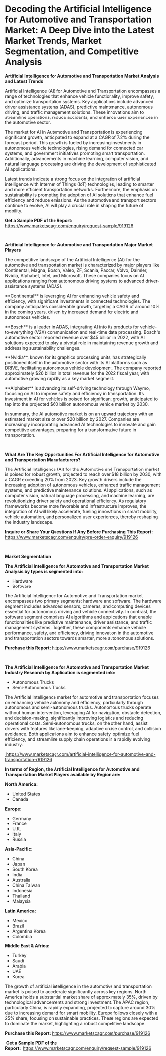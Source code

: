 <p><h1>Decoding the Artificial Intelligence for Automotive and Transportation Market: A Deep Dive into the Latest Market Trends, Market Segmentation, and Competitive Analysis</h1></p><p><strong>Artificial Intelligence for Automotive and Transportation Market Analysis and Latest Trends</strong></p>
<p><p>Artificial Intelligence (AI) for Automotive and Transportation encompasses a range of technologies that enhance vehicle functionality, improve safety, and optimize transportation systems. Key applications include advanced driver assistance systems (ADAS), predictive maintenance, autonomous driving, and traffic management solutions. These innovations aim to streamline operations, reduce accidents, and enhance user experiences in the automotive sector.</p><p>The market for AI in Automotive and Transportation is experiencing significant growth, anticipated to expand at a CAGR of 7.2% during the forecast period. This growth is fueled by increasing investments in autonomous vehicle technologies, rising demand for connected car systems, and government initiatives promoting smart transportation. Additionally, advancements in machine learning, computer vision, and natural language processing are driving the development of sophisticated AI applications.</p><p>Latest trends indicate a strong focus on the integration of artificial intelligence with Internet of Things (IoT) technologies, leading to smarter and more efficient transportation networks. Furthermore, the emphasis on sustainability is prompting the adoption of AI solutions that enhance fuel efficiency and reduce emissions. As the automotive and transport sectors continue to evolve, AI will play a crucial role in shaping the future of mobility.</p></p>
<p><strong>Get a Sample PDF of the Report:&nbsp;</strong> <a href="https://www.marketscagr.com/enquiry/request-sample/919126?utm_campaign=3548&utm_medium=2&utm_source=Github&utm_content=ia&utm_term=18042025&utm_id=artificial-intelligence-for-automotive-and-transportation">https://www.marketscagr.com/enquiry/request-sample/919126</a></p>
<p>&nbsp;</p>
<p><strong>Artificial Intelligence for Automotive and Transportation Major Market Players</strong></p>
<p><p>The competitive landscape of the Artificial Intelligence (AI) for the automotive and transportation market is characterized by major players like Continental, Magna, Bosch, Valeo, ZF, Scania, Paccar, Volvo, Daimler, Nvidia, Alphabet, Intel, and Microsoft. These companies focus on AI applications ranging from autonomous driving systems to advanced driver-assistance systems (ADAS).</p><p>**Continental** is leveraging AI for enhancing vehicle safety and efficiency, with significant investments in connected technologies. The company anticipates considerable growth, targeting a CAGR of around 10% in the coming years, driven by increased demand for electric and autonomous vehicles.</p><p>**Bosch** is a leader in ADAS, integrating AI into its products for vehicle-to-everything (V2X) communication and real-time data processing. Bosch's automotive sector reported revenue over $45 billion in 2022, with AI solutions expected to play a pivotal role in maintaining revenue growth and addressing sustainability challenges.</p><p>**Nvidia**, known for its graphics processing units, has strategically positioned itself in the automotive sector with its AI platforms such as DRIVE, facilitating autonomous vehicle development. The company reported approximately $26 billion in total revenue for the 2022 fiscal year, with automotive growing rapidly as a key market segment.</p><p>**Alphabet** is advancing its self-driving technology through Waymo, focusing on AI to improve safety and efficiency in transportation. Its investment in AI for vehicles is poised for significant growth, anticipated to tap into the projected $60 billion autonomous vehicle market by 2030.</p><p>In summary, the AI automotive market is on an upward trajectory with an estimated market size of over $20 billion by 2027. Companies are increasingly incorporating advanced AI technologies to innovate and gain competitive advantages, preparing for a transformative future in transportation.</p></p>
<p>&nbsp;</p>
<p><strong>What Are The Key Opportunities For Artificial Intelligence for Automotive and Transportation Manufacturers?</strong></p>
<p><p>The Artificial Intelligence (AI) for the Automotive and Transportation market is poised for robust growth, projected to reach over $18 billion by 2030, with a CAGR exceeding 20% from 2023. Key growth drivers include the increasing adoption of autonomous vehicles, enhanced traffic management systems, and predictive maintenance solutions. AI applications, such as computer vision, natural language processing, and machine learning, are revolutionizing driver safety and operational efficiency. As regulatory frameworks become more favorable and infrastructure improves, the integration of AI will likely accelerate, fueling innovations in smart mobility, vehicle automation, and personalized user experiences, thereby reshaping the industry landscape.</p></p>
<p><strong>Inquire or Share Your Questions If Any Before Purchasing This Report:</strong> <a href="https://www.marketscagr.com/enquiry/pre-order-enquiry/919126?utm_campaign=3548&utm_medium=2&utm_source=Github&utm_content=ia&utm_term=18042025&utm_id=artificial-intelligence-for-automotive-and-transportation">https://www.marketscagr.com/enquiry/pre-order-enquiry/919126</a></p>
<p>&nbsp;</p>
<p><strong>Market Segmentation</strong></p>
<p><strong>The Artificial Intelligence for Automotive and Transportation Market Analysis by types is segmented into:</strong></p>
<p><ul><li>Hardware</li><li>Software</li></ul></p>
<p><p>The Artificial Intelligence for Automotive and Transportation market encompasses two primary segments: hardware and software. The hardware segment includes advanced sensors, cameras, and computing devices essential for autonomous driving and vehicle connectivity. In contrast, the software segment comprises AI algorithms and applications that enable functionalities like predictive maintenance, driver assistance, and traffic management systems. Together, these components enhance vehicle performance, safety, and efficiency, driving innovation in the automotive and transportation sectors towards smarter, more autonomous solutions.</p></p>
<p><strong>Purchase this Report:&nbsp;</strong><a href="https://www.marketscagr.com/purchase/919126?utm_campaign=3548&utm_medium=2&utm_source=Github&utm_content=ia&utm_term=18042025&utm_id=artificial-intelligence-for-automotive-and-transportation">https://www.marketscagr.com/purchase/919126</a></p>
<p>&nbsp;</p>
<p><strong>The Artificial Intelligence for Automotive and Transportation Market Industry Research by Application is segmented into:</strong></p>
<p><ul><li>Autonomous Trucks</li><li>Semi-Autonomous Trucks</li></ul></p>
<p><p>The Artificial Intelligence market for automotive and transportation focuses on enhancing vehicle autonomy and efficiency, particularly through autonomous and semi-autonomous trucks. Autonomous trucks operate without human intervention, leveraging AI for navigation, obstacle detection, and decision-making, significantly improving logistics and reducing operational costs. Semi-autonomous trucks, on the other hand, assist drivers with features like lane-keeping, adaptive cruise control, and collision avoidance. Both applications aim to enhance safety, optimize fuel efficiency, and streamline supply chain operations in a rapidly evolving industry.</p></p>
<p><a href="https://www.marketscagr.com/artificial-intelligence-for-automotive-and-transportation-r919126?utm_campaign=3548&utm_medium=2&utm_source=Github&utm_content=ia&utm_term=18042025&utm_id=artificial-intelligence-for-automotive-and-transportation">&nbsp;https://www.marketscagr.com/artificial-intelligence-for-automotive-and-transportation-r919126</a></p>
<p><strong>In terms of Region, the Artificial Intelligence for Automotive and Transportation Market Players available by Region are:</strong></p>
<p>
    <p> <strong> North America: </strong>
        <ul>
            <li>United States</li>
            <li>Canada</li>
        </ul>
        </p> 
    <p> <strong> Europe: </strong>
        <ul>
            <li>Germany</li>
            <li>France</li>
            <li>U.K.</li>
            <li>Italy</li>
            <li>Russia</li>
        </ul>
        </p> 
    <p> <strong> Asia-Pacific: </strong>
        <ul>
            <li>China</li>
            <li>Japan</li>
            <li>South Korea</li>
            <li>India</li>
            <li>Australia</li>
            <li>China Taiwan</li>
            <li>Indonesia</li>
            <li>Thailand</li>
            <li>Malaysia</li>
        </ul>
        </p> 
    <p> <strong> Latin America: </strong>
        <ul>
            <li>Mexico</li>
            <li>Brazil</li>
            <li>Argentina Korea</li>
            <li>Colombia</li>
        </ul>
        </p> 
    <p> <strong> Middle East & Africa: </strong>
        <ul>
            <li>Turkey</li>
            <li>Saudi</li>
            <li>Arabia</li>
            <li>UAE</li>
            <li>Korea</li>
        </ul>
    </p>
    </p>
<p><p>The growth of artificial intelligence in the automotive and transportation market is poised to accelerate significantly across key regions. North America holds a substantial market share of approximately 35%, driven by technological advancements and strong investment. The APAC region, particularly China, is rapidly expanding, projected to capture around 30% due to increasing demand for smart mobility. Europe follows closely with a 25% share, focusing on sustainable practices. These regions are expected to dominate the market, highlighting a robust competitive landscape.</p></p>
<p><strong>Purchase this Report: </strong><a href="https://www.marketscagr.com/purchase/919126?utm_campaign=3548&utm_medium=2&utm_source=Github&utm_content=ia&utm_term=18042025&utm_id=artificial-intelligence-for-automotive-and-transportation">https://www.marketscagr.com/purchase/919126</a></p>
<p>&nbsp;<strong>Get a Sample PDF of the Report:&nbsp;&nbsp;</strong><a href="https://www.marketscagr.com/enquiry/request-sample/919126?utm_campaign=3548&utm_medium=2&utm_source=Github&utm_content=ia&utm_term=18042025&utm_id=artificial-intelligence-for-automotive-and-transportation">https://www.marketscagr.com/enquiry/request-sample/919126</a></p>
<p><strong></strong></p>
<p><p></p><p></p><p></p></p>